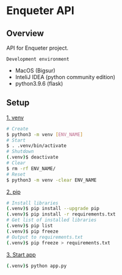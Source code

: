 # Enqueter API

## Overview
API for Enqueter project.

`Development environment`
* MacOS (Bigsur)
* InteliJ IDEA (python community edition)
* python3.9.6 (flask)

## Setup
<u>1. venv</u>
```bash
# Create
$ python3 -m venv [ENV_NAME]
# Start
$ . .venv/bin/activate
# Shutdown
(.venv)$ deactivate
# Clear
$ rm -rf ENV_NAME/
# Reset
$ python3 -m venv -clear ENV_NAME
```

<u>2. pip</u>
```bash
# Install libraries
(.venv)$ pip install --upgrade pip
(.venv)$ pip install -r requirements.txt
# Get list of installed libraries
(.venv)$ pip list
(.venv)$ pip freeze
# Output to requirements.txt
(.venv)$ pip freeze > requirements.txt
```

<u>3. Start app</u>
```bash
(.venv)$ python app.py
```